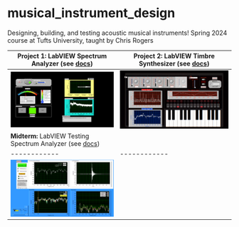 # musical_instrument_design
Designing, building, and testing acoustic musical instruments!
Spring 2024 course at Tufts University, taught by Chris Rogers

| **Project 1:** LabVIEW Spectrum Analyzer (see [docs](https://rosekitz.notion.site/LabVIEW-Spectrum-Analyzer-2ef7510fb96545e8af5738736973dc96)) | **Project 2:** LabVIEW Timbre Synthesizer (see [docs](https://rosekitz.notion.site/LabVIEW-Synthesizer-bfbf380b23424df68861fbed7e76fd21)) |
| ------------ | ------------ |
| ![LabVIEW Spectrum Analyzer](images/spectrum_analyzer_frontpanel.png) | ![LabVIEW Timbre Synthesizer](images/timbre_synthesizer_labivew_frontpanel.png) |
| **Midterm:** LabVIEW Testing Spectrum Analyzer (see [docs](https://rosekitz.notion.site/LabVIEW-Spectrum-Analyzer-2ef7510fb96545e8af5738736973dc96)) |  |
| ------------ | ------------ |
| ![LabVIEW Testing Spectrum Analyzer](images/spectrum_analyzer_for_testing_frontpanel.png) |  |
